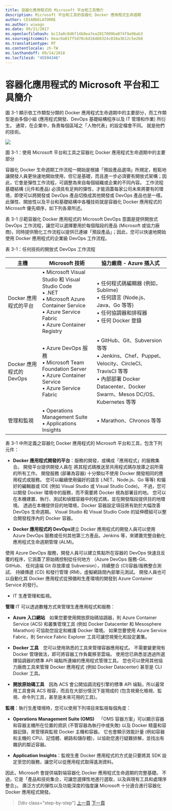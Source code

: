 ```yaml
---
title: 容器化應用程式的 Microsoft 平台和工具簡介
description: Microsoft 平台和工具的容器化 Docker 應用程式生命週期
author: CESARDELATORRE
ms.author: wiwagn
ms.date: 09/21/2017
ms.openlocfilehash: bc13a0c8d6f14b8ea7ea2017009ba074f9a96ab3
ms.sourcegitcommit: 6eac9a01ff5d70c6d18460324c016a3612c5e268
ms.translationtype: MT
ms.contentlocale: zh-TW
ms.lasthandoff: 09/14/2018
ms.locfileid: "45594346"
---
```

# <a name="introduction-to-the-microsoft-platform-and-tools-for-containerized-apps"></a>容器化應用程式的 Microsoft 平台和工具簡介


圖 3-1 顯示依工作類型分類的 Docker 應用程式生命週期中的主要部分，而工作類型是由多個小組 (應用程式開發、DevOps 基礎結構程序以及 IT 管理和作業) 所衍生。 通常，在企業中，負責每個區域之「人物代表」的設定檔會不同。 就是他們的技術。

![](./media/image1.png)

圖 3-1：使用 Microsoft 平台和工具之容器化 Docker 應用程式生命週期中的主要部分

容器化 Docker 生命週期工作流程一開始是根據「預設產品選項」所規定，輕鬆地讓開發人員更快速地開始使用，但它是基礎，而且進一步必須要有開放式架構；因此，它會是彈性工作流程，可調整為來自每個組織或企業的不同內容。 工作流程基礎結構 (元件和產品) 必須具有足夠的彈性，才能涵蓋每家公司未來將要有的環境，即使可以將開發或 DevOps 產品切換成其他開發或 DevOps 產品也是一樣。 此彈性、開放性以及平台和基礎結構中各種技術就是容器化 Docker 應用程式的 Microsoft 優先順序，如下列各章所述。

表 3-1 示範容器化 Docker 應用程式的 Microsoft DevOps 意圖是提供開放式 DevOps 工作流程，讓您可以選擇要用於每個階段的產品 (Microsoft 或協力廠商)，同時提供簡化工作流程以提供已連線「預設產品」；因此，您可以快速地開始使用 Docker 應用程式的企業級 DevOps 工作流程。

表 3-1：任何技術的開放式 DevOps 工作流程

| 主機 | Microsoft 技術 | 協力廠商 - Azure 插入式 |
| ---------------------------| ----------------------------------------------------| --------------------------------------------------------------------------------|
| Docker 應用程式的平台   | • Microsoft Visual Studio 和 Visual Studio Code<br /> • .NET<br /> • Microsoft Azure Container Service<br /> • Azure Service Fabric<br /> • Azure Container Registry<br /> | • 任何程式碼編輯器 (例如，Sublime)<br /> • 任何語言 (Node.js、Java、Go 等等)<br /> • 任何協調器和排程器<br /> • 任何 Docker 登錄<br /> |
| Docker 應用程式的 DevOps     | • Azure DevOps 服務<br /> • Microsoft Team Foundation Server<br /> • Azure Container Service<br /> • Azure Service Fabric<br /> | • GitHub、Git、Subversion 等等<br /> • Jenkins、Chef、Puppet、Velocity、CircleCI、TravisCI 等等<br /> • 內部部署 Docker Datacenter、Docker Swarm、Mesos DC/OS、Kubernetes 等等<br /> |
| 管理和監視  | • Operations Management Suite<br /> • Applications Insights<br /> | • Marathon、Chronos 等等<br />

表 3-1 中所定義之容器化 Docker 應用程式的 Microsoft 平台和工具，包含下列元件：

-   **Docker 應用程式開發的平台**：服務的開發，或構成「應用程式」的服務集合。 開發平台提供開發人員在 將其程式碼推送至共用程式碼存放庫之前所需的所有工作。 開發服務 (部署為容器) 十分類似不使用 Docker 開發相同的應用程式或服務。 您可以繼續使用偏好的語言 (.NET、Node.js、Go 等等) 和偏好的編輯器或 IDE (例如 Visual Studio 或 Visual Studio Code)。 不過，您可以開發 Docker 環境中的服務，而不需要將 Docker 視為部署目的地。 您可以在本機建置、執行、測試和偵錯容器中的程式碼，並在開發階段提供目的地環境。 透過在本機提供目的地環境，Docker 容器設定項目將有助於大幅改善 DevOps 生命週期。 Visual Studio 和 Visual Studio Code 的延伸模組可以整合開發程序內的 Docker 容器。

-   **Docker 應用程式的 DevOps**建立 Docker 應用程式的開發人員可以使用 Azure DevOps 服務或任何其他第三方產品，Jenkins 等，來建置完整自動化應用程式生命週期管理 (ALM)。

使用 Azure DevOps 服務，開發人員可以建立焦點所在容器的 DevOps 快速且反覆的程序，它涵蓋了原始碼控制從任何地方 （Azure DevOps 服務-Git、 GitHub、 任何遠端 Git 存放庫或 Subversion），持續整合 (CI)容器/服務整合測試、 持續傳遞 (CD) 和發行管理 (RM)，虛擬網路間內部單元測試。 開發人員也可以自動化其 Docker 應用程式從預備和生產環境的開發到 Azure Container Service 的發行。
 
-   IT 生產管理和監視。

**管理** IT 可以透過數種方式來管理生產應用程式和服務：

-   **Azure 入口網站** 如果您要使用開放原始碼協調器，則 Azure Container Service (ACS) 和叢集管理工具 (例如 Docker Datacenter 和 Mesosphere Marathon) 可協助您設定和維護 Docker 環境。 如果您要使用 Azure Service Fabric，則 Service Fabric Explorer 工具可讓您視覺化和設定叢集。

-   **Docker 工具** 您可以使用熟悉的工具來管理容器應用程式。 不需要變更現有 Docker 管理做法，即可將容器工作負載移至雲端。 使用您已熟悉並透過所選擇協調器的標準 API 端點所連線的應用程式管理工具。 您也可以使用其他協力廠商工具來管理 Docker 應用程式 (例如 Docker Datacenter) 甚至是 CLI Docker 工具。

-   **開放原始碼工具** 因為 ACS 會公開協調流程引擎的標準 API 端點，所以最常用工具會與 ACS 相容，而且在大部分情況下是現成的 (包含視覺化檢視、監視、命令列工具，甚至是未來可用的工具)。

**監視**：執行生產環境時，您可以使用下列項目來監視每個角度：

-   **Operations Management Suite (OMS)** 「OMS 容器方案」可以顯示容器和容器主機所在位置的資訊 (不管容器為執行中或失敗) 以及 Docker 精靈和容器記錄，來管理與監視 Docker 主機和容器。 它也會顯示效能計量 (例如容器和主機的 CPU、記憶體、網路和儲存體)，以協助您進行疑難排解，並找出有雜訊的鄰近容器。

-   **Application Insights**：監視生產 Docker 應用程式的方式是只要將其 SDK 設定至您的服務，讓您可以從應用程式取得遙測資料。

因此，Microsoft 會提供端對端容器化 Docker 應用程式生命週期的完整基礎。 不過，它是「產品和技術集合，可讓您選擇性地進行選取，以及與現有工具和處理序整合」。 廣泛方式的彈性以及功能深度的強度讓 Microsoft 十分適合進行容器化 Docker 應用程式開發。

>[!div class="step-by-step"]
[上一頁](../Docker-application-lifecycle/containers-foundation-for-devops-collaboration.md)
[下一頁](../design-develop-containerized-apps/index.md)
